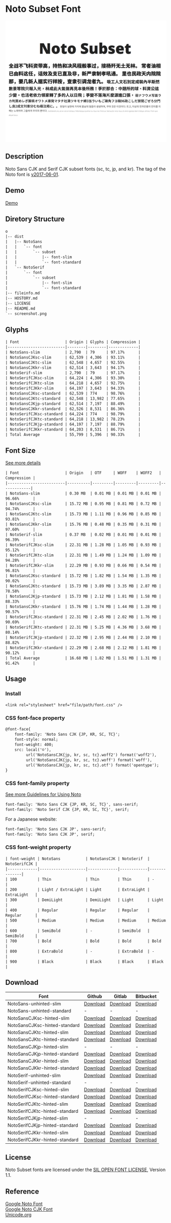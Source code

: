 # Noto Subset Font   

![Screenshot](screenshot.png)   

## Description   
Noto Sans CJK and Serif CJK subset fonts (sc, tc, jp, and kr). The tag of the Noto font is [v2017-06-01](https://github.com/googlefonts/noto-cjk/releases).   


## Demo   
[Demo](https://krescentmoon.github.io/webfont-noto)   


## Diretory Structure   
```
o
|-- dist
|   |-- NotoSans
|   |   `-- font
|   |       `-- subset
|   |           |-- font-slim
|   |           `-- font-standard
|   `-- NotoSerif
|       `-- font
|           `-- subset
|               |-- font-slim
|               `-- font-standard
|-- fileinfo.md
|-- HOSTORY.md
|-- LICENSE
|-- README.md
`-- screenshot.png
```


## Glyphs   
```
| Font                    | Origin | Glyphs | Compression |
|-------------------------|--------|--------|-------------|
| NotoSans-slim           | 2,790  | 79     | 97.17%      |
| NotoSansCJKsc-slim      | 62,539 | 4,306  | 93.11%      |
| NotoSansCJKtc-slim      | 62,548 | 4,657  | 92.55%      |
| NotoSansCJKkr-slim      | 62,514 | 3,643  | 94.17%      |
| NotoSerif-slim          | 2,790  | 79     | 97.17%      |
| NotoSerifCJKsc-slim     | 64,224 | 4,306  | 93.30%      |
| NotoSerifCJKtc-slim     | 64,218 | 4,657  | 92.75%      |
| NotoSerifCJKkr-slim     | 64,197 | 3,643  | 94.33%      |
| NotoSansCJKsc-standard  | 62,539 | 774    | 98.76%      |
| NotoSansCJKtc-standard  | 62,548 | 13,982 | 77.65%      |
| NotoSansCJKjp-standard  | 62,514 | 7,197  | 88.49%      |
| NotoSansCJKkr-standard  | 62,526 | 8,531  | 86.36%      |
| NotoSerifCJKsc-standard | 64,224 | 774    | 98.79%      |
| NotoSerifCJKtc-standard | 64,218 | 13,982 | 78.23%      |
| NotoSerifCJKjp-standard | 64,197 | 7,197  | 88.79%      |
| NotoSerifCJKkr-standard | 64,203 | 8,531  | 86.71%      |
| Total Average           | 55,799 | 5,396  | 90.33%      |
```


## Font Size   
[See more details](fileinfo.md)   
```
| Font                    | Origin   | OTF     | WOFF    | WOFF2   | Compression |
|-------------------------|----------|---------|---------|---------|-------------|
| NotoSans-slim           | 0.30 MB  | 0.01 MB | 0.01 MB | 0.01 MB | 96.66%      |
| NotoSansCJKsc-slim      | 15.72 MB | 0.95 MB | 0.81 MB | 0.72 MB | 94.74%      |
| NotoSansCJKtc-slim      | 15.73 MB | 1.11 MB | 0.96 MB | 0.85 MB | 93.81%      |
| NotoSansCJKkr-slim      | 15.76 MB | 0.48 MB | 0.35 MB | 0.31 MB | 97.60%      |
| NotoSerif-slim          | 0.37 MB  | 0.02 MB | 0.01 MB | 0.01 MB | 96.39%      |
| NotoSerifCJKsc-slim     | 22.31 MB | 1.28 MB | 1.05 MB | 0.93 MB | 95.12%      |
| NotoSerifCJKtc-slim     | 22.31 MB | 1.49 MB | 1.24 MB | 1.09 MB | 94.28%      |
| NotoSerifCJKkr-slim     | 22.29 MB | 0.93 MB | 0.66 MB | 0.54 MB | 96.81%      |
| NotoSansCJKsc-standard  | 15.72 MB | 1.82 MB | 1.54 MB | 1.35 MB | 90.02%      |
| NotoSansCJKtc-standard  | 15.73 MB | 3.89 MB | 3.35 MB | 2.87 MB | 78.58%      |
| NotoSansCJKjp-standard  | 15.73 MB | 2.12 MB | 1.81 MB | 1.58 MB | 88.33%      |
| NotoSansCJKkr-standard  | 15.76 MB | 1.74 MB | 1.44 MB | 1.28 MB | 90.57%      |
| NotoSerifCJKsc-standard | 22.31 MB | 2.45 MB | 2.02 MB | 1.76 MB | 90.69%      |
| NotoSerifCJKtc-standard | 22.31 MB | 5.25 MB | 4.36 MB | 3.68 MB | 80.14%      |
| NotoSerifCJKjp-standard | 22.32 MB | 2.95 MB | 2.44 MB | 2.10 MB | 88.82%      |
| NotoSerifCJKkr-standard | 22.29 MB | 2.68 MB | 2.12 MB | 1.81 MB | 90.12%      |
| Total Average           | 16.68 MB | 1.82 MB | 1.51 MB | 1.31 MB | 91.42%      |
```


## Usage   

### Install   
```
<link rel="stylesheet" href="file/path/font.css" />   
```

### CSS font-face property   
```
@font-face{
    font-family: 'Noto Sans CJK {JP, KR, SC, TC}';
    font-style: normal;
    font-weight: 400;
    src: local('☺'),
         url('NotoSansCJK{jp, kr, sc, tc}.woff2') format('woff2'),
         url('NotoSansCJK{jp, kr, sc, tc}.woff') format('woff'),
         url('NotoSansCJK{jp, kr, sc, tc}.otf') format('opentype');
}
```

### CSS font-family property   
[See more Guidelines for Using Noto](https://www.google.com/get/noto/help/guidelines/)   
```
font-family: 'Noto Sans CJK {JP, KR, SC, TC}', sans-serif;
font-family: 'Noto Serif CJK {JP, KR, SC, TC}', serif;
```

For a Japanese website:   
```
font-family: 'Noto Sans CJK JP', sans-serif;
font-family: 'Noto Sans CJK JP', serif;
```

### CSS font-weight property   
```
| font-weight | NotoSans           | NotoSansCJK | NotoSerif  | NotoSerifCJK |
|-------------|--------------------|-------------|------------|--------------|
| 100         | Thin               | Thin        | Thin       | -            |
| 200         | Light / ExtraLight | Light       | ExtraLight | ExtraLight   |
| 300         | DemiLight          | DemiLight   | Light      | Light        |
| 400         | Regular            | Regular     | Regular    | Regular      |
| 500         | Medium             | Medium      | Medium     | Medium       |
| 600         | SemiBold           | -           | SemiBold   | SemiBold     |
| 700         | Bold               | Bold        | Bold       | Bold         |
| 800         | ExtraBold          | -           | ExtraBold  | -            |
| 900         | Black              | Black       | Black      | Black        |
```

## Download   
| Font                           | Github                                                                                                     | Gitlab                                                                                                                                                          | Bitbucket                                                                                                 |
|--------------------------------|------------------------------------------------------------------------------------------------------------|-----------------------------------------------------------------------------------------------------------------------------------------------------------------|-----------------------------------------------------------------------------------------------------------|
| NotoSans-unhinted-slim         | [Download](https://github.com/krescentmoon/webfont-noto/archive/v1.0.0-NotoSans-unhinted-slim.zip)         | [Download](https://gitlab.com/krescentmoon/webfont-noto/-/archive/v1.0.0-NotoSans-unhinted-slim/webfont-noto-v1.0.0-NotoSans-unhinted-slim.zip)                 | [Download](https://bitbucket.org/krescentmoon/webfont-noto/get/v1.0.0-NotoSans-unhinted-slim.zip)         |
| NotoSans-unhinted-standard     | -                                                                                                          | -                                                                                                                                                               | -                                                                                                         |
| NotoSansCJKsc-hinted-slim      | [Download](https://github.com/krescentmoon/webfont-noto/archive/v1.0.0-NotoSansCJKsc-hinted-slim.zip)      | [Download](https://gitlab.com/krescentmoon/webfont-noto/-/archive/v1.0.0-NotoSansCJKsc-hinted-slim/webfont-noto-v1.0.0-NotoSansCJKsc-hinted-slim.zip)           | [Download](https://bitbucket.org/krescentmoon/webfont-noto/get/v1.0.0-NotoSansCJKsc-hinted-slim.zip)      |
| NotoSansCJKsc-hinted-standard  | [Download](https://github.com/krescentmoon/webfont-noto/archive/v1.0.0-NotoSansCJKsc-hinted-standard.zip)  | [Download](https://gitlab.com/krescentmoon/webfont-noto/-/archive/v1.0.0-NotoSansCJKsc-hinted-standard/webfont-noto-v1.0.0-NotoSansCJKsc-hinted-standard.zip)   | [Download](https://bitbucket.org/krescentmoon/webfont-noto/get/v1.0.0-NotoSansCJKsc-hinted-standard.zip)  |
| NotoSansCJKtc-hinted-slim      | [Download](https://github.com/krescentmoon/webfont-noto/archive/v1.0.0-NotoSansCJKtc-hinted-slim.zip)      | [Download](https://gitlab.com/krescentmoon/webfont-noto/-/archive/v1.0.0-NotoSansCJKtc-hinted-slim/webfont-noto-v1.0.0-NotoSansCJKtc-hinted-slim.zip)           | [Download](https://bitbucket.org/krescentmoon/webfont-noto/get/v1.0.0-NotoSansCJKtc-hinted-slim.zip)      |
| NotoSansCJKtc-hinted-standard  | [Download](https://github.com/krescentmoon/webfont-noto/archive/v1.0.0-NotoSansCJKtc-hinted-standard.zip)  | [Download](https://gitlab.com/krescentmoon/webfont-noto/-/archive/v1.0.0-NotoSansCJKtc-hinted-standard/webfont-noto-v1.0.0-NotoSansCJKtc-hinted-standard.zip)   | [Download](https://bitbucket.org/krescentmoon/webfont-noto/get/v1.0.0-NotoSansCJKtc-hinted-standard.zip)  |
| NotoSansCJKjp-hinted-slim      | -                                                                                                          | -                                                                                                                                                               | -                                                                                                         |
| NotoSansCJKjp-hinted-standard  | [Download](https://github.com/krescentmoon/webfont-noto/archive/v1.0.0-NotoSansCJKjp-hinted-standard.zip)  | [Download](https://gitlab.com/krescentmoon/webfont-noto/-/archive/v1.0.0-NotoSansCJKjp-hinted-standard/webfont-noto-v1.0.0-NotoSansCJKjp-hinted-standard.zip)   | [Download](https://bitbucket.org/krescentmoon/webfont-noto/get/v1.0.0-NotoSansCJKjp-hinted-standard.zip)  |
| NotoSansCJKkr-hinted-slim      | [Download](https://github.com/krescentmoon/webfont-noto/archive/v1.0.0-NotoSansCJKkr-hinted-slim.zip)      | [Download](https://gitlab.com/krescentmoon/webfont-noto/-/archive/v1.0.0-NotoSansCJKkr-hinted-slim/webfont-noto-v1.0.0-NotoSansCJKkr-hinted-slim.zip)           | [Download](https://bitbucket.org/krescentmoon/webfont-noto/get/v1.0.0-NotoSansCJKkr-hinted-slim.zip)      |
| NotoSansCJKkr-hinted-standard  | [Download](https://github.com/krescentmoon/webfont-noto/archive/v1.0.0-NotoSansCJKkr-hinted-standard.zip)  | [Download](https://gitlab.com/krescentmoon/webfont-noto/-/archive/v1.0.0-NotoSansCJKkr-hinted-standard/webfont-noto-v1.0.0-NotoSansCJKkr-hinted-standard.zip)   | [Download](https://bitbucket.org/krescentmoon/webfont-noto/get/v1.0.0-NotoSansCJKkr-hinted-standard.zip)  |
| NotoSerif-unhinted-slim        | [Download](https://github.com/krescentmoon/webfont-noto/archive/v1.0.0-NotoSerif-unhinted-slim.zip)        | [Download](https://gitlab.com/krescentmoon/webfont-noto/-/archive/v1.0.0-NotoSerif-unhinted-slim/webfont-noto-v1.0.0-NotoSerif-unhinted-slim.zip)               | [Download](https://bitbucket.org/krescentmoon/webfont-noto/get/v1.0.0-NotoSerif-unhinted-slim.zip)        |
| NotoSerif-unhinted-standard    | -                                                                                                          | -                                                                                                                                                               | -                                                                                                         |
| NotoSerifCJKsc-hinted-slim     | [Download](https://github.com/krescentmoon/webfont-noto/archive/v1.0.0-NotoSerifCJKsc-hinted-slim.zip)     | [Download](https://gitlab.com/krescentmoon/webfont-noto/-/archive/v1.0.0-NotoSerifCJKsc-hinted-slim/webfont-noto-v1.0.0-NotoSerifCJKsc-hinted-slim.zip)         | [Download](https://bitbucket.org/krescentmoon/webfont-noto/get/v1.0.0-NotoSerifCJKsc-hinted-slim.zip)     |
| NotoSerifCJKsc-hinted-standard | [Download](https://github.com/krescentmoon/webfont-noto/archive/v1.0.0-NotoSerifCJKsc-hinted-standard.zip) | [Download](https://gitlab.com/krescentmoon/webfont-noto/-/archive/v1.0.0-NotoSerifCJKsc-hinted-standard/webfont-noto-v1.0.0-NotoSerifCJKsc-hinted-standard.zip) | [Download](https://bitbucket.org/krescentmoon/webfont-noto/get/v1.0.0-NotoSerifCJKsc-hinted-standard.zip) |
| NotoSerifCJKtc-hinted-slim     | [Download](https://github.com/krescentmoon/webfont-noto/archive/v1.0.0-NotoSerifCJKtc-hinted-slim.zip)     | [Download](https://gitlab.com/krescentmoon/webfont-noto/-/archive/v1.0.0-NotoSerifCJKtc-hinted-slim/webfont-noto-v1.0.0-NotoSerifCJKtc-hinted-slim.zip)         | [Download](https://bitbucket.org/krescentmoon/webfont-noto/get/v1.0.0-NotoSerifCJKtc-hinted-slim.zip)     |
| NotoSerifCJKtc-hinted-standard | [Download](https://github.com/krescentmoon/webfont-noto/archive/v1.0.0-NotoSerifCJKtc-hinted-standard.zip) | [Download](https://gitlab.com/krescentmoon/webfont-noto/-/archive/v1.0.0-NotoSerifCJKtc-hinted-standard/webfont-noto-v1.0.0-NotoSerifCJKtc-hinted-standard.zip) | [Download](https://bitbucket.org/krescentmoon/webfont-noto/get/v1.0.0-NotoSerifCJKtc-hinted-standard.zip) |
| NotoSerifCJKjp-hinted-slim     | -                                                                                                          | -                                                                                                                                                               | -                                                                                                         |
| NotoSerifCJKjp-hinted-standard | [Download](https://github.com/krescentmoon/webfont-noto/archive/v1.0.0-NotoSerifCJKjp-hinted-standard.zip) | [Download](https://gitlab.com/krescentmoon/webfont-noto/-/archive/v1.0.0-NotoSerifCJKjp-hinted-standard/webfont-noto-v1.0.0-NotoSerifCJKjp-hinted-standard.zip) | [Download](https://bitbucket.org/krescentmoon/webfont-noto/get/v1.0.0-NotoSerifCJKjp-hinted-standard.zip) |
| NotoSerifCJKkr-hinted-slim     | [Download](https://github.com/krescentmoon/webfont-noto/archive/v1.0.0-NotoSerifCJKkr-hinted-slim.zip)     | [Download](https://gitlab.com/krescentmoon/webfont-noto/-/archive/v1.0.0-NotoSerifCJKkr-hinted-slim/webfont-noto-v1.0.0-NotoSerifCJKkr-hinted-slim.zip)         | [Download](https://bitbucket.org/krescentmoon/webfont-noto/get/v1.0.0-NotoSerifCJKkr-hinted-slim.zip)     |
| NotoSerifCJKkr-hinted-standard | [Download](https://github.com/krescentmoon/webfont-noto/archive/v1.0.0-NotoSerifCJKkr-hinted-standard.zip) | [Download](https://gitlab.com/krescentmoon/webfont-noto/-/archive/v1.0.0-NotoSerifCJKkr-hinted-standard/webfont-noto-v1.0.0-NotoSerifCJKkr-hinted-standard.zip) | [Download](https://bitbucket.org/krescentmoon/webfont-noto/get/v1.0.0-NotoSerifCJKkr-hinted-standard.zip) |


## License   
Noto Subset fonts are licensed under the [SIL OPEN FONT LICENSE](LICENSE), Version 1.1.   


## Reference   
[Google Noto Font](https://www.google.com/get/noto)   
[Google Noto CJK Font](https://github.com/googlefonts/noto-cjk)   
[Unicode.org](http://unicode.org)   